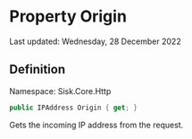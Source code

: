 # Property Origin
Last updated: Wednesday, 28 December 2022

## Definition
Namespace: Sisk.Core.Http

```csharp
public IPAddress Origin { get; }
```

Gets the incoming IP address from the request.

